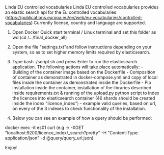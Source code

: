 Linda EU controlled vocabularies
Linda EU controlled vocabularies provides an elastic search api for the Eu controlled vocabularies (https://publications.europa.eu/en/web/eu-vocabularies/controlled-vocabularies)
Currently license, country and language are supported. 

1. Open Docker Quick start terminal / Linux terminal and set this folder as wd (cd /.../final_docker_all)

2. Open the file "settings.txt"and follow instructions depending on your system, so as to set higher memory limits required by elasticsearch.

3. Type bash ./script.sh and press Enter to run the elasticsearch application.
	The following actions will take place automatically:
		- Building of the container image based on the Dockerfile
		- Composition of container as demonstrated in docker-compose.yml and copy of local files inside the container as demonstrated inside the Dockerfile
		- Pip installation inside the container, installation of the libraries described inside requirements.txt & running of the upload.py python script to index the licences into elasticsearch container
		  (46 shards should be created inside the index "licence_index")
		- example valid queries, based on url, on every of the 3 indexes to check functionality of the installation.

4. Below you can see an example of how a query should be performed:

docker exec -it es01 curl <query> (e.g -> -XGET "localhost:9200/licence_index/_search?pretty" -H "Content-Type: application/json" -d @query/query_url.json)

Enjoy!
